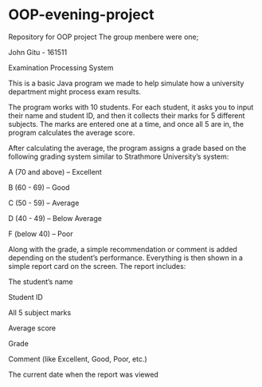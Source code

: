 # OOP-evening-project
Repository for OOP project
The group menbere were one;

John Gitu - 161511

Examination Processing System

This is a basic Java program we made to help simulate how a university department might process exam results. 

The program works with 10 students. For each student, it asks you to input their name and student ID, and then it collects their marks for 5 different subjects. The marks are entered one at a time, and once all 5 are in, the program calculates the average score.

After calculating the average, the program assigns a grade based on the following grading system  similar to Strathmore University’s system:

A (70 and above) – Excellent

B (60 - 69) – Good

C (50 - 59) – Average

D (40 - 49) – Below Average

F (below 40) – Poor

Along with the grade, a simple recommendation or comment is added depending on the student’s performance. Everything is then shown in a simple report card on the screen. The report includes:

The student’s name

Student ID

All 5 subject marks

Average score

Grade

Comment (like Excellent, Good, Poor, etc.)

The current date when the report was viewed